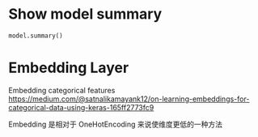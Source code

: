 # Show model summary

```
model.summary()
```

# Embedding Layer

Embedding categorical features
https://medium.com/@satnalikamayank12/on-learning-embeddings-for-categorical-data-using-keras-165ff2773fc9

Embedding 是相对于 OneHotEncoding 来说使维度更低的一种方法
